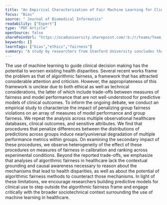 ```yaml
---
title: "An Empirical Characterization of Fair Machine Learning for Clinical Risk Prediction"
focus: "Bias"
source: " Journal of Biomedical Informatics"
readability: ["Expert"]
type: "PDF Article"
openSource: false
sharePointUrl: "https://ocaduniversity.sharepoint.com/:b:/r/teams/Team_WeCount/Shared%20Documents/Resources%20and%20Tools/Literature%20(curated)/An%20Empirical%20Characterization%20of%20Fair%20Machine%20Learning%20For%20Clinical%20Risk%20Prediction.pdf?csf=1&web=1&e=Y1fKOs"
keywords: []
learnTags: ["bias","ethics","fairness"]
summary: "A study by researchers from Stanford University concludes that the use of machine learning to guide clinical decision-making has the potential to worsen existing health disparities. "
---
```

The use of machine learning to guide clinical decision making has the potential to worsen existing health
disparities. Several recent works frame the problem as that of algorithmic fairness, a framework that has
attracted considerable attention and criticism. However, the appropriateness of this framework is unclear
due to both ethical as well as technical considerations, the latter of which include trade-offs between measures
of fairness and model performance that are not well-understood for predictive models of clinical outcomes.
To inform the ongoing debate, we conduct an empirical study to characterize the impact of penalizing group
fairness violations on an array of measures of model performance and group fairness. We repeat the analysis
across multiple observational healthcare databases, clinical outcomes, and sensitive attributes. We find that
procedures that penalize differences between the distributions of predictions across groups induce nearlyuniversal degradation of multiple performance metrics within groups. On examining the secondary impact
of these procedures, we observe heterogeneity of the effect of these procedures on measures of fairness in
calibration and ranking across experimental conditions. Beyond the reported trade-offs, we emphasize that
analyses of algorithmic fairness in healthcare lack the contextual grounding and causal awareness necessary
to reason about the mechanisms that lead to health disparities, as well as about the potential of algorithmic
fairness methods to counteract those mechanisms. In light of these limitations, we encourage researchers
building predictive models for clinical use to step outside the algorithmic fairness frame and engage critically
with the broader sociotechnical context surrounding the use of machine learning in healthcare.
